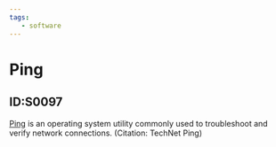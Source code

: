 ```yaml
---
tags:
   - software
---
```

# Ping
## ID:S0097
[Ping](software/S0097) is an operating system utility commonly used to troubleshoot and verify network connections. (Citation: TechNet Ping)
